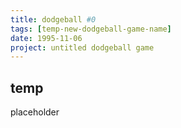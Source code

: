```yaml
---
title: dodgeball #0
tags: [temp-new-dodgeball-game-name]
date: 1995-11-06
project: untitled dodgeball game
---
```


## temp
placeholder